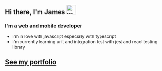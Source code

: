 ## Hi there, I'm James <img src="https://raw.githubusercontent.com/jrussumbrella/jrussumbrella/master/wave.gif" width="30px" alt="wave" />

### I'm a web and mobile developer

- I'm in love with javascript especially with typescript
- I'm currently learning unit and integration test with jest and react testing library

## [See my portfolio](https://jrussbautista.netlify.app/)
